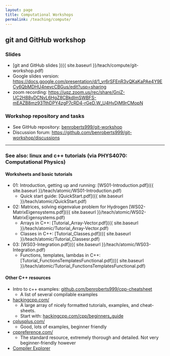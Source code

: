 ```yaml
---
layout: page
title: Computational Workshops
permalink: /teaching/compute/
---
```


## git and GitHub workshop

### Slides

* [git and GitHub slides ]({{ site.baseurl }}/teach/compute/git-workshop.pdf)
* Google slides version: <https://docs.google.com/presentation/d/1_vr6rSFEnR3vQKaKaPAe4Y9ECy6QbMDHU4nevcCBGus/edit?usp=sharing>
* zoom recording: <https://uqz.zoom.us/rec/share/GniZ-UC2H88yDCNvL6HgZ8CBkdImSWBFS-mEAZB8mz93TthDPY4zgP7cRD4-rGeD.W_U4HvDjM9rCMopN>

### Workshop repository and tasks

* See GitHub repository: [benroberts999/git-workshop](https://github.com/benroberts999/git-workshop)
* Discussion forum: <https://github.com/benroberts999/git-workshop/discussions>

--------

### See also: linux and c++ tutorials (via PHYS4070: Computational Physics)

#### Worksheets and basic tutorials

* 01: Introduction, getting up and running: [WS01-Introduction.pdf]({{ site.baseurl }}/teach/atomic/WS01-Introduction.pdf)
  * Quick start guide: [QuickStart.pdf]({{ site.baseurl }}/teach/atomic/QuickStart.pdf)
* 02: Matrices, solving eigenvalue problem for Hydrogen [WS02-MatrixEigensystems.pdf]({{ site.baseurl }}/teach/atomic/WS02-MatrixEigensystems.pdf)
  * Arrays in C++: [Tutorial_Array-Vector.pdf]({{ site.baseurl }}/teach/atomic/Tutorial_Array-Vector.pdf)
  * Classes in C++: [Tutorial_Classes.pdf]({{ site.baseurl }}/teach/atomic/Tutorial_Classesr.pdf)
* 03: [WS03-Integration.pdf]({{ site.baseurl }}/teach/atomic/WS03-Integration.pdf)
  * Functions, templates, lambdas in C++: [Tutorial_FunctionsTemplatesFunctional.pdf]({{ site.baseurl }}/teach/atomic/Tutorial_FunctionsTemplatesFunctional.pdf)

#### Other C++ resources

* Intro to c++ examples: [github.com/benroberts999/cpp-cheatsheet](https://github.com/benroberts999/cpp-cheatsheet)
  * A list of several compilable examples
* [hackingcpp.com/](https://hackingcpp.com/)
  * A large array of nicely formatted tutorials, examples, and cheat-sheets.
  * Start with: [hackingcpp.com/cpp/beginners_guide](https://hackingcpp.com/cpp/beginners_guide.html)
* [cplusplus.com/](https://www.cplusplus.com/)
  * Good, lots of examples, beginner friendly
* [cppreference.com/](https://en.cppreference.com/)
  * The standard resource, extremely thorough and detailed. Not very beginner-friendly however
* [Compiler Explorer](https://godbolt.org/)
